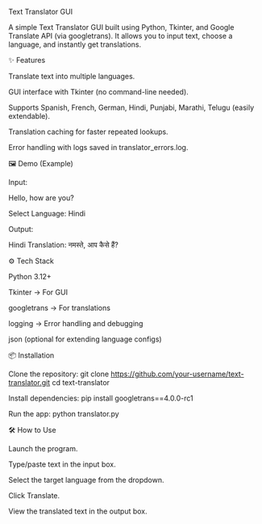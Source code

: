 Text Translator GUI

A simple Text Translator GUI built using Python, Tkinter, and Google Translate API (via googletrans).
It allows you to input text, choose a language, and instantly get translations.

✨ Features

Translate text into multiple languages.

GUI interface with Tkinter (no command-line needed).

Supports Spanish, French, German, Hindi, Punjabi, Marathi, Telugu (easily extendable).

Translation caching for faster repeated lookups.

Error handling with logs saved in translator_errors.log.

🖼️ Demo (Example)

Input:

Hello, how are you?

Select Language: Hindi

Output:

Hindi Translation:
नमस्ते, आप कैसे हैं?

⚙️ Tech Stack

Python 3.12+

Tkinter → For GUI

googletrans → For translations

logging → Error handling and debugging

json (optional for extending language configs)


📦 Installation

Clone the repository:
git clone https://github.com/your-username/text-translator.git
cd text-translator

Install dependencies:
pip install googletrans==4.0.0-rc1

Run the app:
python translator.py

🛠️ How to Use

Launch the program.

Type/paste text in the input box.

Select the target language from the dropdown.

Click Translate.

View the translated text in the output box.
